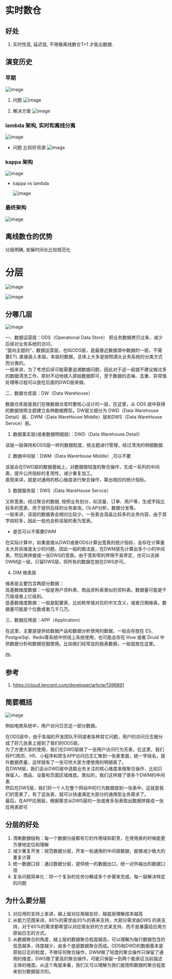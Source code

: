 # 实时数仓
## 好处
1. 实时性高, 延迟低, 不用像离线数仓T+1 才能出数据.

## 演变历史
### 早期
![image](https://github.com/Knight-Wu/articles/assets/20329409/1a13eac1-e4d1-466a-a720-813f51550e22)
1. 问题
![image](https://github.com/Knight-Wu/articles/assets/20329409/40aa307f-a68f-4e0f-ab9e-26ca38fdfaaf)

2. 解决方案
   ![image](https://github.com/Knight-Wu/articles/assets/20329409/3439cdc0-1eee-4f16-a041-66f15e1b0988)

### lambda 架构, 实时和离线分离
![image](https://github.com/Knight-Wu/articles/assets/20329409/ee6b4e84-3c60-4dcb-84d9-0905e329b711)

* 问题
比较好资源
  ![image](https://github.com/Knight-Wu/articles/assets/20329409/79ea62ce-37c6-4bfb-a58b-b9d82770bc5a)

### kappa 架构
![image](https://github.com/Knight-Wu/articles/assets/20329409/fe06dec5-4d35-4b8a-9b10-54757c9e2d14)

* kappa vs lambda

  ![image](https://github.com/Knight-Wu/articles/assets/20329409/bf747b64-f5c2-4338-aa59-3662ece4c65f)

### 最终架构
![image](https://github.com/Knight-Wu/articles/assets/20329409/7b310944-7b66-4886-8f1d-e0890ef37baa)

## 离线数仓的优势
分层明确, 发展时间长比较规范化
# 分层
![image](https://user-images.githubusercontent.com/20329409/222394515-43af809b-f865-4a86-8145-968f8780b060.png)

![image](https://user-images.githubusercontent.com/20329409/222394796-11ba8644-de2d-42bf-9473-e258cace83c0.png)

## 分哪几层
![image](https://user-images.githubusercontent.com/20329409/222396839-e1017bd3-2c16-4409-ba27-b9fba740f067.jpeg)

一、数据运营层：ODS（Operational Data Store）
把业务数据拷贝过来，减少后续对业务系统的访问。
</br>
“面向主题的”，数据运营层，也叫ODS层，是最接近数据源中数据的一层，不需要ETL 直接装入本层。本层的数据，总体上大多是按照源头业务系统的分类方式而分类的。
</br>
一般来讲，为了考虑后续可能需要追溯数据问题，因此对于这一层就不建议做过多的数据清洗工作，原封不动地接入原始数据即可，至于数据的去噪、去重、异常值处理等过程可以放在后面的DWD层来做。

二、数据仓库层：DW（Data Warehouse）

数据仓库层是我们在做数据仓库时要核心设计的一层，在这里，从 ODS 层中获得的数据按照主题建立各种数据模型。DW层又细分为 DWD（Data Warehouse Detail）层、DWM（Data WareHouse Middle）层和DWS（Data WareHouse Servce）层。

1. 数据事实层(或者数据明细层)：DWD（Data Warehouse Detail）

该层一般保持和ODS层一样的数据粒度，按主题进行管理，经过清洗的明细数据.

2. 数据中间层：DWM（Data WareHouse Middle）,可以不要

该层会在DWD层的数据基础上，对数据做轻度的聚合操作，生成一系列的中间表，提升公共指标的复用性，减少重复加工。
</br>
直观来讲，就是对通用的核心维度进行聚合操作，算出相应的统计指标。

3. 数据服务层：DWS（Data WareHouse Servce）

又称宽表。经过聚合的数据, 按照业务划分，如流量、订单、用户等，生成字段比较多的宽表，用于提供后续的业务查询，OLAP分析，数据分发等。
</br>
一般来讲，该层的数据表会相对比较少，一张表会涵盖比较多的业务内容，由于其字段较多，因此一般也会称该层的表为宽表。
</br>

* 是否可以不需要DWM
  
在实际计算中，如果直接从DWD或者ODS计算出宽表的统计指标，会存在计算量太大并且维度太少的问题，因此一般的做法是，在DWM层先计算出多个小的中间表，然后再拼接成一张DWS的宽表。由于宽和窄的界限不易界定，也可以去掉DWM这一层，只留DWS层，将所有的数据在放在DWS亦可。


4. DIM 维表层

维表层主要包含两部分数据：
</br>
高基数维度数据：一般是用户资料表、商品资料表类似的资料表。数据量可能是千万级或者上亿级别。
</br>
低基数维度数据：一般是配置表，比如枚举值对应的中文含义，或者日期维表。数据量可能是个位数或者几千几万。

三、数据应用层：APP（Application）

在这里，主要是提供给数据产品和数据分析使用的数据，一般会存放在 ES、PostgreSql、Redis等系统中供线上系统使用，也可能会存在 Hive 或者 Druid 中供数据分析和数据挖掘使用。比如我们经常说的报表数据，一般就放在这里。

四、

## 参考
1. https://cloud.tencent.com/developer/article/1396891

## 简要概括

![image](https://user-images.githubusercontent.com/20329409/222394754-e78a9da5-90a3-4b59-b5fc-931e21677b48.jpeg)


例如电商系统中，用户访问日志这一部分数据。

在ODS层中，由于各端的开发团队不同或者各种其它问题，用户的访问日志被分成了好几张表上报到了我们的ODS层。
</br>
为了方便大家的使用，我们在DWD层做了一张用户访问行为天表，在这里，我们将PC网页、H5、小程序和原生APP访问日志汇聚到一张表里面，统一字段名，提升数据质量，这样就有了一张可供大家方便使用的明细表了。
</br>
在DWM层，我们会从DWD层中选取业务关注的核心维度来做聚合操作，比如只保留人、商品、设备和页面区域维度。类似的，我们这样做了很多个DWM的中间表
</br>
然后在DWS层，我们将一个人在整个网站中的行为数据放到一张表中，这就是我们的宽表了，有了这张表，就可以快速满足大部分的通用型业务需求了。
</br>
最后，在APP应用层，根据需求从DWS层的一张或者多张表取出数据拼接成一张应用表即可

## 分层的好处
1. 清晰数据结构：每一个数据分层都有它的作用域和职责，在使用表的时候能更方便地定位和理解
2. 减少重复开发：规范数据分层，开发一些通用的中间层数据，能够减少极大的重复计算
3. 统一数据口径：通过数据分层，提供统一的数据出口，统一对外输出的数据口径
4. 复杂问题简单化：将一个复杂的任务分解成多个步骤来完成，每一层解决特定的问题
## 为什么要分层
1. 对应用的支持上来讲，越上层对应用越友好，越底层理解成本越高
2. 从能力范围来讲，80%的需求由20%的表来支持，大部分需求由DWS 的表支持，对于80%的需求都希望以对应用友好的方式来支持，而不是暴露给应用方原始日志的方式。
3. 从数据聚合的角度，越上层的数据聚合程度越高，可以理解为每行数据包含的信息越多，纬度越少，由多个底层数据聚合而成。ODS和DWD的数据基本是原始日志的粒度，不做任何聚合操作，DWM做了轻度的聚合操作只保留了通用的维度，DWS做了更高的聚合操作，可能只保留一到两个能表征当前描述主体的维度。从这个角度来看，我们又可以理解为我们是按照数据的聚合程度来划分数据层次的。
